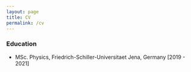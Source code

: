 ```yaml
---
layout: page
title: CV
permalink: /cv
---
```


### Education

- MSc. Physics, Friedrich-Schiller-Universitaet Jena, Germany [2019 - 2021]
